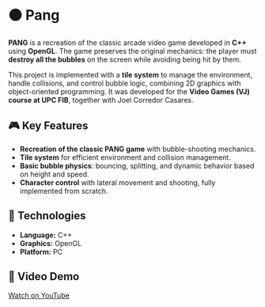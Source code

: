 # 🟠 Pang

**PANG** is a recreation of the classic arcade video game developed in **C++** using **OpenGL**. The game preserves the original mechanics: the player must **destroy all the bubbles** on the screen while avoiding being hit by them.  

This project is implemented with a **tile system** to manage the environment, handle collisions, and control bubble logic, combining 2D graphics with object-oriented programming. It was developed for the **Video Games (VJ) course at UPC FIB**, together with Joel Corredor Casares.  

## 🎮 Key Features

- **Recreation of the classic PANG game** with bubble-shooting mechanics.  
- **Tile system** for efficient environment and collision management.  
- **Basic bubble physics**: bouncing, splitting, and dynamic behavior based on height and speed.  
- **Character control** with lateral movement and shooting, fully implemented from scratch.  

## 🚀 Technologies

- **Language:** C++  
- **Graphics:** OpenGL  
- **Platform:** PC  

## 🎥 Video Demo
[Watch on YouTube](https://www.youtube.com/watch?v=UJY6gq_eqIs)
